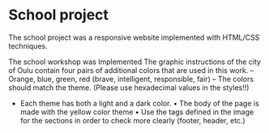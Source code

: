 # School project

The school project was a responsive website implemented with HTML/CSS techniques.

The school workshop was Implemented The graphic instructions of the city of Oulu contain four pairs of additional colors that are used in this work. – Orange, blue, green, red (brave, intelligent, responsible, fair)
– The colors should match the theme. (Please use hexadecimal values ​​in the styles!!)
- Each theme has both a light and a dark color.
• The body of the page is made with the yellow color theme
• Use the tags defined in the image for the sections in order to check more clearly (footer, header, etc.)

